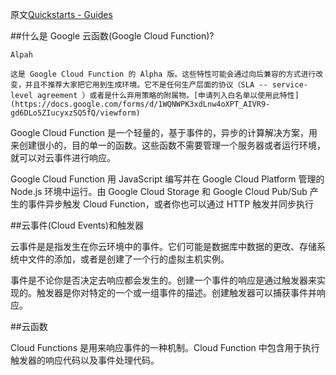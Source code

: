 原文[Quickstarts - Guides](https://cloud.google.com/functions/docs)


##什么是 Google 云函数(Google Cloud Function)?

```
Alpah

这是 Google Cloud Function 的 Alpha 版。这些特性可能会通过向后兼容的方式进行改变，并且不推荐大家把它用到生成环境。它不是任何生产层面的协议（SLA -- service-level agreement ）或者是什么弃用策略的附属物。[申请列入白名单以使用此特性](https://docs.google.com/forms/d/1WQNWPK3xdLnw4oXPT_AIVR9-gd6DLo5ZIucyxzSQ5fQ/viewform)

```

Google Cloud Function 是一个轻量的，基于事件的，异步的计算解决方案，用来创建很小的，目的单一的函数。这些函数不需要管理一个服务器或者运行环境，就可以对云事件进行响应。

Google Cloud Function 用 JavaScript 编写并在 Google Cloud Platform 管理的 Node.js 环境中运行。由 Google Cloud Storage 和 Google Cloud Pub/Sub 产生的事件异步触发 Cloud Function，或者你也可以通过 HTTP 触发并同步执行

##云事件(Cloud Events)和触发器

云事件是是指发生在你云环境中的事件。它们可能是数据库中数据的更改、存储系统中文件的添加，或者是创建了一个行的虚拟主机实例。

事件是不论你是否决定去响应都会发生的。创建一个事件的响应是通过触发器来实现的。触发器是你对特定的一个或一组事件的描述。创建触发器可以捕获事件并响应。

##云函数

Cloud Functions 是用来响应事件的一种机制。Cloud Function 中包含用于执行触发器的响应代码以及事件处理代码。
